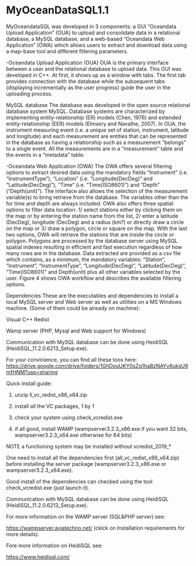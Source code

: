 # MyOceanDataSQL1.1
MyOceandataSQL was developed in 3 components: a GUI “Oceandata Upload Application” (OUA) to upload and consolidate data in a relational database, a MySQL database, and a web-based “Oceandata Web Application” (OWA) which allows users to extract and download data using a map-base tool and different filtering parameters. 

-Oceandata Upload Application (OUA)
OUA is the primary interface between a user and the relational database to upload data. This GUI was developed in C++. At first, it shows up as a window with tabs. The first tab provides connection with the database while the subsequent tabs (displaying incrementally as the user progress) guide the user in the uploading process.

MySQL database
The database was developed in the open source relational database system MySQL. Database systems are characterized by implementing entity-relationship (ER) models (Chen, 1976) and extended entity-relationship (EER) models (Elmasry and Navathe, 2007). In OUA, the instrument measuring event (i.e. a unique set of station, instrument, latitude and longitude) and each measurement are entities that can be represented in the database as having a relationship such as a measurement “belongs” to a single event. All the measurements are in a “measurement” table and the events in a “metadata” table.

-Oceandata Web Application (OWA)
The OWA offers several filtering options to extract desired data using the mandatory fields “Instrument” (i.e. “InstrumentType”), “Location” (i.e. “Longitude(DecDeg)” and “Latitude(DecDeg)”), “Time” (i.e. “Time(ISO8601)”) and “Depth” (“Depth(unit)”). The interface also allows the selection of the measurement variable(s) to bring retrieve from the database. The variables  other than the for time and depth are always included. OWA also offers three spatial options to filter data location: 1/ select stations either by clicking them on the map or by entering the station name from the list, 2/ enter a latitude (DecDeg), longitude (DecDeg) and a radius (km?) or directly draw a circle on the map or 3/ draw a polygon, circle or square on the map. With the last two options, OWA will retrieve the stations that are inside the circle or polygon. Polygons are processed by the database server using MySQL spatial indexes resulting in efficient and fast execution regardless of how many rows are in the database. Data extracted are provided as a csv file which contains, as a minimum, the mandatory variables: “Station”, “Instrument”, “InstrumentType”, “Longitude(DecDeg)”, “Latitude(DecDeg)”, “Time(ISO8601)” and Depth(unit)  plus all other variables selected by the user. Figure 4 shows OWA workflow and describes the available filtering options.

Dependencies
These are the executables and dependencies to install a local MySQL server and Web server as well as utilities on a MS Windows machine. (Some of them could be already on machine):

Visual C++ Redist

Wamp server (PHP, Mysql and Web support for Windows)

Communication with MySQL database can be done using HeidiSQL (HeidiSQL_11.2.0.6213_Setup.exe).

For your convinience, you can find all these toos here: https://drive.google.com/drive/folders/1GhDouUKY0sZq1haBzNAYv6uksU9mfHNM?usp=sharing


Quick install guide:

1) unzip ll_vc_redist_x86_x64.zip

2) install all the VC packages, 1 by 1

3) check your system using check_vcredist.exe

4) if all good, install WAMP (wampserver3.2.3_x86.exe if you want 32 bits, wampserver3.2.3_x64.exe otherwise for 64 bits)

NOTE a functioning system may be installed without vcredist_2019_*


One need to install all the dependencies first (all_vc_redist_x86_x64.zip) before installing the server package (wampserver3.2.3_x86.exe or wampserver3.2.3_x64.exe).

Good install of the dependencies can checked using the tool check_vcredist.exe (just launch it).

Communication with MySQL database can be done using HeidiSQL (HeidiSQL_11.2.0.6213_Setup.exe).


For more information on the WAMP server (SQL&PHP server) see:

https://wampserver.aviatechno.net/	(ckick on Installation requirements for more details).


Fore more information on HeidiSQL see:

https://www.heidisql.com/



